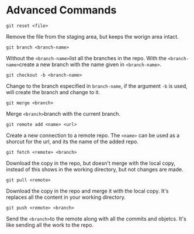 # Advanced Commands

```text
git reset <file>
```

Remove the file from the staging area, but keeps the worign area intact.



```text
git branch <branch-name>
```



Without the `<branch-name>`list all the branches in the repo. With the `<branch-name>`create a new branch with the name given in `<branch-name>`.



```text
git checkout -b <branch-name>
```

Change to the branch especified in `branch-name`, if the argument `-b` is used, will create the branch and change to it.



```text
git merge <branch>
```

Merge `<branch>`branch with the current branch. 



```text
git remote add <name> <url>    
```

Create a new connection to a remote repo. The `<name>` can be used as a shorcut for the url, and its the name of the added repo.



```text
git fetch <remote> <branch>
```

Download the copy in the repo, but doesn't merge with the local copy, instead of this shows in the working directory, but not changes are made.



```text
git pull <remote>
```

Download the copy in the repo and merge it with the local copy. It's replaces all the content in your working directory.



```text
git push <remote> <branch>
```

Send the `<branch>`to the remote along with all the commits and objetcs. It's like sending all the work to the repo.



